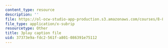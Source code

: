 ```yaml
---
content_type: resource
description: ''
file: https://ol-ocw-studio-app-production.s3.amazonaws.com/courses/8-851-effective-field-theory-spring-2013/37373e9afdc2561fa801086391e75112_pusPy4EDPC0.vtt
file_type: application/x-subrip
resourcetype: Other
title: 3play caption file
uid: 37373e9a-fdc2-561f-a801-086391e75112
---
```

